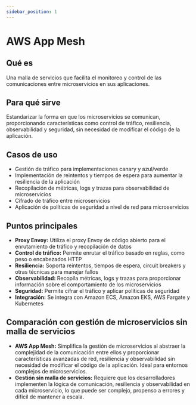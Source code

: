 ```yaml
---
sidebar_position: 1
---
```


# AWS App Mesh

## Qué es
Una malla de servicios que facilita el monitoreo y control de las comunicaciones entre microservicios en sus aplicaciones.

## Para qué sirve
Estandarizar la forma en que los microservicios se comunican, proporcionando características como control de tráfico, resiliencia, observabilidad y seguridad, sin necesidad de modificar el código de la aplicación.

## Casos de uso
- Gestión de tráfico para implementaciones canary y azul/verde
- Implementación de reintentos y tiempos de espera para aumentar la resiliencia de la aplicación
- Recopilación de métricas, logs y trazas para observabilidad de microservicios
- Cifrado de tráfico entre microservicios
- Aplicación de políticas de seguridad a nivel de red para microservicios

## Puntos principales
- **Proxy Envoy:** Utiliza el proxy Envoy de código abierto para el enrutamiento de tráfico y recopilación de datos
- **Control de tráfico:** Permite enrutar el tráfico basado en reglas, como peso o encabezados HTTP
- **Resiliencia:** Soporta reintentos, tiempos de espera, circuit breakers y otras técnicas para manejar fallos
- **Observabilidad:** Recopila métricas, logs y trazas para proporcionar información sobre el comportamiento de los microservicios
- **Seguridad:** Permite cifrar el tráfico y aplicar políticas de seguridad
- **Integración:** Se integra con Amazon ECS, Amazon EKS, AWS Fargate y Kubernetes

## Comparación con gestión de microservicios sin malla de servicios
- **AWS App Mesh:** Simplifica la gestión de microservicios al abstraer la complejidad de la comunicación entre ellos y proporcionar características avanzadas de red, resiliencia y observabilidad sin necesidad de modificar el código de la aplicación. Ideal para entornos complejos de microservicios.
- **Gestión sin malla de servicios:** Requiere que los desarrolladores implementen la lógica de comunicación, resiliencia y observabilidad en cada microservicio, lo que puede ser complejo, propenso a errores y difícil de mantener a escala. 